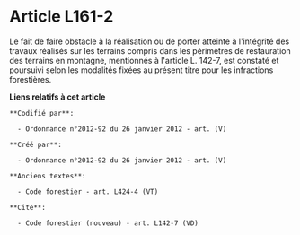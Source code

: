 # Article L161-2

Le fait de faire obstacle à la réalisation ou de porter atteinte à l'intégrité des travaux réalisés sur les terrains compris
dans les périmètres de restauration des terrains en montagne, mentionnés à l'article L. 142-7, est constaté et poursuivi
selon les modalités fixées au présent titre pour les infractions forestières.

**Liens relatifs à cet article**

	**Codifié par**:

	  - Ordonnance n°2012-92 du 26 janvier 2012 - art. (V)

	**Créé par**:

	  - Ordonnance n°2012-92 du 26 janvier 2012 - art. (V)

	**Anciens textes**:

	  - Code forestier - art. L424-4 (VT)

	**Cite**:

	  - Code forestier (nouveau) - art. L142-7 (VD)
